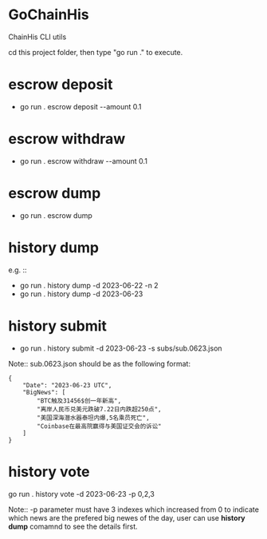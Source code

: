 # GoChainHis
ChainHis CLI utils

cd this project folder, then type "go run ." to execute.

# escrow deposit
- go run . escrow deposit --amount 0.1

# escrow withdraw
- go run . escrow withdraw --amount 0.1

# escrow dump
- go run . escrow dump

# history dump
e.g. :: 
- go run . history dump -d 2023-06-22 -n 2
- go run . history dump -d 2023-06-23

# history submit
- go run . history submit -d 2023-06-23 -s subs/sub.0623.json
  
Note:: sub.0623.json should be as the following format:
```
{
    "Date": "2023-06-23 UTC",
    "BigNews": [
        "BTC触及31456$创一年新高",
        "离岸人民币兑美元跌破7.22日内跌超250点",
        "美国深海潜水器泰坦内爆,5名乘员死亡",
        "Coinbase在最高院赢得与美国证交会的诉讼"
    ]
}
```

# history vote
go run . history vote -d 2023-06-23 -p 0,2,3

Note:: -p parameter must have 3 indexes which increased from 0 to indicate which news are the prefered big newes of the day, user can use **history dump** comamnd to see the details first.


